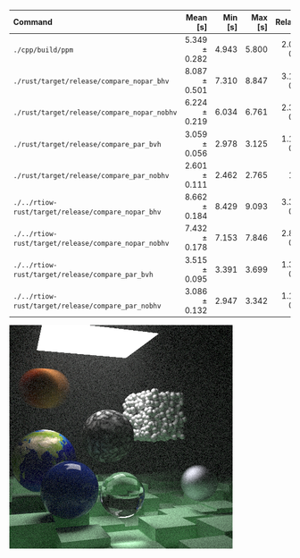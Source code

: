 | Command | Mean [s] | Min [s] | Max [s] | Relative |
|:---|---:|---:|---:|---:|
| `./cpp/build/ppm` | 5.349 ± 0.282 | 4.943 | 5.800 | 2.06 ± 0.14 |
| `./rust/target/release/compare_nopar_bhv` | 8.087 ± 0.501 | 7.310 | 8.847 | 3.11 ± 0.23 |
| `./rust/target/release/compare_nopar_nobhv` | 6.224 ± 0.219 | 6.034 | 6.761 | 2.39 ± 0.13 |
| `./rust/target/release/compare_par_bvh` | 3.059 ± 0.056 | 2.978 | 3.125 | 1.18 ± 0.05 |
| `./rust/target/release/compare_par_nobhv` | 2.601 ± 0.111 | 2.462 | 2.765 | 1.00 |
| `./../rtiow-rust/target/release/compare_nopar_bhv` | 8.662 ± 0.184 | 8.429 | 9.093 | 3.33 ± 0.16 |
| `./../rtiow-rust/target/release/compare_nopar_nobhv` | 7.432 ± 0.178 | 7.153 | 7.846 | 2.86 ± 0.14 |
| `./../rtiow-rust/target/release/compare_par_bvh` | 3.515 ± 0.095 | 3.391 | 3.699 | 1.35 ± 0.07 |
| `./../rtiow-rust/target/release/compare_par_nobhv` | 3.086 ± 0.132 | 2.947 | 3.342 | 1.19 ± 0.07 |

![render](./render_book2.png)

